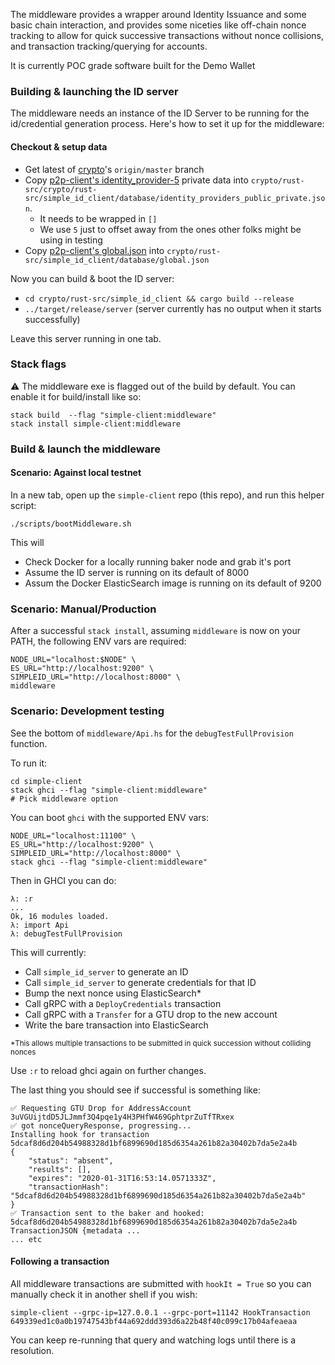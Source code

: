 
The middleware provides a wrapper around Identity Issuance and some basic chain interaction, and provides some niceties like off-chain nonce tracking to allow for quick successive transactions without nonce collisions, and transaction tracking/querying for accounts.

It is currently POC grade software built for the Demo Wallet


### Building & launching the ID server

The middleware needs an instance of the ID Server to be running for the id/credential generation process. Here's how to set it up for the middleware:

#### Checkout & setup data

- Get latest of [crypto](https://gitlab.com/Concordium/crypto)'s `origin/master` branch
- Copy [p2p-client's identity_provider-5](https://gitlab.com/Concordium/genesis-data/blob/master/ip_private_keys/identity_provider-5.json) private data into `crypto/rust-src/crypto/rust-src/simple_id_client/database/identity_providers_public_private.json`.
  - It needs to be wrapped in `[]`
  - We use `5` just to offset away from the ones other folks might be using in testing
- Copy [p2p-client's global.json](https://gitlab.com/Concordium/genesis-data/blob/master/global.json) into `crypto/rust-src/simple_id_client/database/global.json`

Now you can build & boot the ID server:

- `cd crypto/rust-src/simple_id_client && cargo build --release`
- `../target/release/server` (server currently has no output when it starts successfully)

Leave this server running in one tab.


### Stack flags

:warning: The middleware exe is flagged out of the build by default. You can enable it for build/install like so:

```
stack build  --flag "simple-client:middleware"
stack install simple-client:middleware
```

### Build & launch the middleware

#### Scenario: Against local testnet

In a new tab, open up the `simple-client` repo (this repo), and run this helper script:

```
./scripts/bootMiddleware.sh
```

This will
- Check Docker for a locally running baker node and grab it's port
- Assume the ID server is running on its default of 8000
- Assum the Docker ElasticSearch image is running on its default of 9200


### Scenario: Manual/Production

After a successful `stack install`, assuming `middleware` is now on your PATH, the following ENV vars are required:

```
NODE_URL="localhost:$NODE" \
ES_URL="http://localhost:9200" \
SIMPLEID_URL="http://localhost:8000" \
middleware
```


### Scenario: Development testing

See the bottom of `middleware/Api.hs` for the `debugTestFullProvision` function.

To run it:

```
cd simple-client
stack ghci --flag "simple-client:middleware"
# Pick middleware option
```

You can boot `ghci` with the supported ENV vars:

```
NODE_URL="localhost:11100" \
ES_URL="http://localhost:9200" \
SIMPLEID_URL="http://localhost:8000" \
stack ghci --flag "simple-client:middleware"
```

Then in GHCI you can do:

```
λ: :r
...
Ok, 16 modules loaded.
λ: import Api
λ: debugTestFullProvision
```

This will currently:

- Call `simple_id_server` to generate an ID
- Call `simple_id_server` to generate credentials for that ID
- Bump the next nonce using ElasticSearch*
- Call gRPC with a `DeployCredentials` transaction
- Call gRPC with a `Transfer` for a GTU drop to the new account
- Write the bare transaction into ElasticSearch

<sub>&#42;This allows multiple transactions to be submitted in quick succession without colliding nonces</sub>


Use `:r` to reload ghci again on further changes.

The last thing you should see if successful is something like:

```
✅ Requesting GTU Drop for AddressAccount 3uVGUijtdD5JLJmmf3Q4pqe1y4H3PHfW469GphtprZuTfTRxex
✅ got nonceQueryResponse, progressing...
Installing hook for transaction 5dcaf8d6d204b54988328d1bf6899690d185d6354a261b82a30402b7da5e2a4b
{
    "status": "absent",
    "results": [],
    "expires": "2020-01-31T16:53:14.0571333Z",
    "transactionHash": "5dcaf8d6d204b54988328d1bf6899690d185d6354a261b82a30402b7da5e2a4b"
}
✅ Transaction sent to the baker and hooked: 5dcaf8d6d204b54988328d1bf6899690d185d6354a261b82a30402b7da5e2a4b
TransactionJSON {metadata ...
... etc
```


#### Following a transaction

All middleware transactions are submitted with `hookIt = True` so you can manually check it in another shell if you wish:

```
simple-client --grpc-ip=127.0.0.1 --grpc-port=11142 HookTransaction 649339ed1c0a0b19747543bf44a692ddd393d6a22b48f40c099c17b04afeaeaa
```

You can keep re-running that query and watching logs until there is a resolution.

